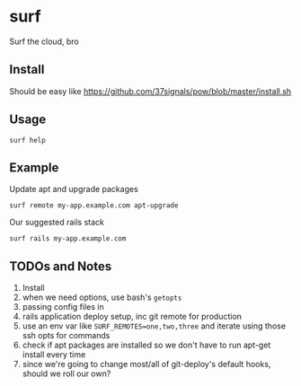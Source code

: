 # surf

Surf the cloud, bro

## Install

Should be easy like https://github.com/37signals/pow/blob/master/install.sh

## Usage

    surf help

## Example

Update apt and upgrade packages

    surf remote my-app.example.com apt-upgrade

Our suggested rails stack

    surf rails my-app.example.com

## TODOs and Notes

1. Install
2. when we need options, use bash's `getopts`
3. passing config files in
4. rails application deploy setup, inc git remote for production
5. use an env var like `SURF_REMOTES=one,two,three` and iterate using those ssh opts for commands
6. check if apt packages are installed so we don't have to run apt-get install every time
7. since we're going to change most/all of git-deploy's default hooks, should we roll our own?
